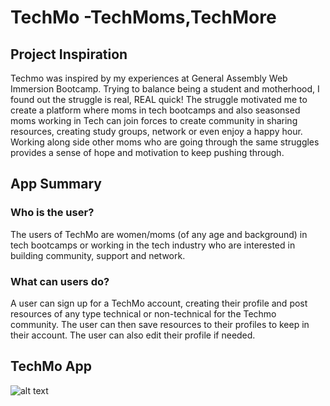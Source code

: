 # **TechMo -TechMoms,TechMore**

## **Project Inspiration**
Techmo was inspired by my experiences at General Assembly Web Immersion Bootcamp. Trying to balance being a student and motherhood, I found out the struggle is real, REAL quick! The struggle motivated me to create a platform where moms in tech bootcamps and also seasonsed moms working in Tech can join forces to create community in sharing resources, creating study groups, network or even enjoy a happy hour. Working along side other moms who are going through the same struggles provides a sense of hope and motivation to keep pushing through.

## **App Summary**
### Who is the user?
The users of TechMo are women/moms (of any age and background) in tech bootcamps or working in the tech industry who are interested in building community, support and network.
### What can users do?
A user can sign up for a TechMo account, creating their profile and post resources of any type technical or non-technical for the Techmo community. The user can then save resources to their profiles to keep in their account. The user can also edit their profile if needed.  

## **TechMo App**
![alt text](http://url/to/img.png)
